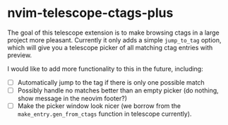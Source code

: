 # nvim-telescope-ctags-plus

The goal of this telescope extension is to make browsing ctags in a large
project more pleasant. Currently it only adds a simple `jump_to_tag` option,
which will give you a telescope picker of all matching ctag entries with
preview. 

I would like to add more functionality to this in the future, including:

- [ ] Automatically jump to the tag if there is only one possible match
- [ ] Possibly handle no matches better than an empty picker (do nothing, show
  message in the neovim footer?)
- [ ] Make the picker window look nicer (we borrow from the
  `make_entry.gen_from_ctags` function in telescope currently).
